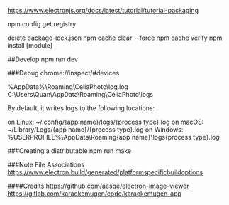 https://www.electronjs.org/docs/latest/tutorial/tutorial-packaging

npm config get registry

delete package-lock.json
npm cache clear --force
npm cache verify
npm install [module]

##Develop
npm run dev

###Debug
chrome://inspect/#devices

%AppData%\Roaming\CeliaPhoto\log.log
C:\Users\Quan\AppData\Roaming\CeliaPhoto\logs

By default, it writes logs to the following locations:

on Linux: ~/.config/{app name}/logs/{process type}.log
on macOS: ~/Library/Logs/{app name}/{process type}.log
on Windows: %USERPROFILE%\AppData\Roaming\{app name}\logs\{process type}.log

###Creating a distributable
npm run make

###Note
File Associations
https://www.electron.build/generated/platformspecificbuildoptions

####Credits
https://github.com/aesqe/electron-image-viewer
https://gitlab.com/karaokemugen/code/karaokemugen-app